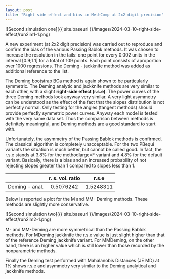 ```yaml
---
layout: post
title: "Right side effect and bias in MethComp at 2x2 digit precision"
---
```


![Second simulation one]({{ site.baseurl }}/images/2024-03-10-right-side-effect/run2im1-1.png)

A new experiment (at 2x2 digit precision) was carried out to reproduce
and confirm the bias of the various Passing Bablok methods. It was
chosen to increase the resolution in the tails: one point for every
0.002 units in the interval \[0.9;1.1\] for a total of 109 points. Each
point consists of aproportion over 1000 regressions. The Deming -
jackknife method was added as additional reference to the list.

The Deming bootstrap BCa method is again shown to be particularly
symmetric. The Deming analytic and jackknife methods are very similar to
each other, with a slight **right-side effect (r.s.e)**. The power
curves of the three Deming methods look anyway very similar. A very
light asymmetry can be understood as the effect of the fact that the
slopes distribution is not perfectly normal. Only testing for the angles
(tangent methods) should provide perfectly symmetric power curves.
Anyway each model is tested with the very same data set. Thus the
comparison between methods is definitely meaningful, and Deming methods
are a good standard to start with.

Unfortunately, the asymmetry of the Passing Bablok methods is confirmed.
The classical algorithm is completely unacceptable. For the two PBequi
variants the situation is much better, but cannot be called good. In
fact, the r.s.e stands at 3.8% for the methodlarge=F variant and 4.8%
for the default variant. Basically, there is a bias and an increased
probability of not rejecting slopes greater than 1 compared to slopes
less than 1.



|                              | r. s.  vol. ratio |  r.s.e     |
| :--------------------------- | :---------------: | :--------: |
| Deming - anal.               |     0.5076242     | 1.5248311  |



Below is reported a plot for the M and MM- Deming methods. These methods
are slightly more conservative.

![Second simulation two]({{ site.baseurl }}/images/2024-03-10-right-side-effect/run2im2-1.png)

M- and MM-Deming are more symmetrical than the Passing Bablok methods.
For MDeming jackknife the r.s.e value is just slight higher than that of
the reference Deming jackknife variant. For MMDeming, on the other hand,
there is an higher value which is still lower than those recorded by the
nonparametric methods.

Finally the Deming test performed with Mahalanobis Distances (JE MD) at
1% shows r.s.e and asymmetry very similar to the Deming analytical and
jackknife methods.


